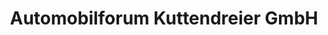 ---
title: "Automobilforum Kuttendreier GmbH"
url: /muenchen/automobilforum-kuttendreier-gmbh/
shop: Autohaus
---
